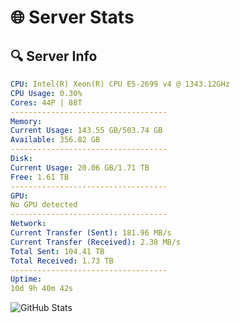 # 🌐 Server Stats
## 🔍 Server Info
```yaml
CPU: Intel(R) Xeon(R) CPU E5-2699 v4 @ 1343.12GHz
CPU Usage: 0.30%
Cores: 44P | 88T
-----------------------------------
Memory:
Current Usage: 143.55 GB/503.74 GB
Available: 356.82 GB
-----------------------------------
Disk:
Current Usage: 20.06 GB/1.71 TB
Free: 1.61 TB
-----------------------------------
GPU:
No GPU detected
-----------------------------------
Network:
Current Transfer (Sent): 181.96 MB/s
Current Transfer (Received): 2.38 MB/s
Total Sent: 104.41 TB
Total Received: 1.73 TB
-----------------------------------
Uptime:
10d 9h 40m 42s
```
![GitHub Stats](https://img.shields.io/badge/Updated-2025-02-18_08:24:00-blue)